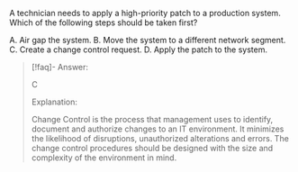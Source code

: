 
A technician needs to apply a high-priority patch to a production system. Which of the following steps should be taken first? 

A. Air gap the system. 
B. Move the system to a different network segment. 
C. Create a change control request. 
D. Apply the patch to the system.

> [!faq]- Answer: 
> 
> C 
> 
> Explanation: 
> 
> Change Control is the process that management uses to identify, document and authorize changes to an IT environment. It minimizes the likelihood of disruptions, unauthorized alterations and errors. The change control procedures should be designed with the size and complexity of the environment in mind.

